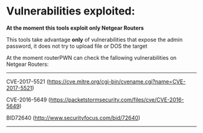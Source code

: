 # Vulnerabilities exploited:

**At the moment this tools exploit only Netgear Routers**

This tools take advantage **only** of vulnerabilities that expose the admin password, it does not try to upload file or DOS the target

At the moment routerPWN can check the fallowing vulnerabilities on Netgear Routers:

---

CVE-2017-5521 (https://cve.mitre.org/cgi-bin/cvename.cgi?name=CVE-2017-5521)

CVE-2016-5649 (https://packetstormsecurity.com/files/cve/CVE-2016-5649)

BID72640 (http://www.securityfocus.com/bid/72640)

---
